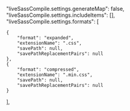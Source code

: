 "liveSassCompile.settings.generateMap": false,
"liveSassCompile.settings.includeItems": [],
"liveSassCompile.settings.formats": [


    {
        "format": "expanded",
        "extensionName": ".css",
        "savePath": null,
        "savePathReplacementPairs": null
    },
    {
        "format": "compressed",
        "extensionName": ".min.css",
        "savePath": null,
        "savePathReplacementPairs": null
    }
],
